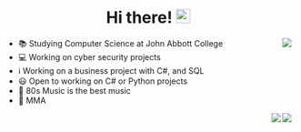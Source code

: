 <div align="center">
   <h1>Hi there! <img src="https://media.giphy.com/media/hvRJCLFzcasrR4ia7z/giphy.gif" width="25px"></h1>
</div>

<div align="center">
    <img align="right" src="https://github-readme-stats.vercel.app/api/?username=pavel-sushko&count_private=true&theme=onedark&show_icons=true&line_height=25&hide=stars" />
</div>

- 📚 Studying Computer Science at John Abbott College
- 💻 Working on cyber security projects
- ℹ️ Working on a business project with C#, and SQL
- 😃 Open to working on C# or Python projects
- 🎵 80s Music is the best music
- 🥊 MMA

<div align="center">
    <img align="right" src="https://github-readme-stats.vercel.app/api/top-langs/?username=pavel-sushko&langs_count=4&theme=onedark" />
    <img align="right" src="https://github-profile-trophy.vercel.app/?username=pavel-sushko&theme=onedark&row=2&column=4&margin-h=24" />
</div>
